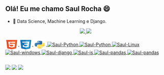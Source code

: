## Olá! Eu me chamo Saul Rocha 😄

- 🌱 Data Science, Machine Learning e Django.

<div align="center">
  <a href="https://github.com/saul-rocha">
  <img height="180em" src="https://github-readme-stats.vercel.app/api?username=saul-rocha&show_icons=true&theme=material&include_all_commits=true&count_private=true"/>
  <img height="180em" src="https://github-readme-stats.vercel.app/api/top-langs/?username=saul-rocha&layout=compact&langs_count=7&theme=material"/>
</div>

  
<div style="display: inline_block"><br>
<img align="center" alt="Saul-HTML" height="30" width="40" src="https://raw.githubusercontent.com/devicons/devicon/master/icons/html5/html5-original.svg">
<img align="center" alt="Saul-CSS" height="30" width="40" src="https://raw.githubusercontent.com/devicons/devicon/master/icons/css3/css3-original.svg">
<img align="center" alt="Saul-Python" height="30" width="40" src="https://raw.githubusercontent.com/devicons/devicon/master/icons/python/python-original.svg">
<img align="center" alt="Saul-Python" height="30" width="40" src="https://cdn.jsdelivr.net/gh/devicons/devicon/icons/c/c-original.svg">
<img align="center" alt="Saul-Python" height="30" width="40" src="https://cdn.jsdelivr.net/gh/devicons/devicon/icons/jupyter/jupyter-original.svg">
<img align="center" alt="Saul-Linux" height="30" width="40" src="https://cdn.jsdelivr.net/gh/devicons/devicon/icons/linux/linux-original.svg">
<img align="center" alt="Saul-windows" height="30" width="40" src="https://cdn.jsdelivr.net/gh/devicons/devicon/icons/windows8/windows8-original.svg">
<img align="center" alt="Saul-django" height="30" width="40" src="https://cdn.jsdelivr.net/gh/devicons/devicon/icons/django/django-plain-wordmark.svg">
<img align="center" alt="Saul-js" height="30" width="40" src="https://cdn.jsdelivr.net/gh/devicons/devicon/icons/javascript/javascript-plain.svg">
<img align="center" alt="Saul-pandas" height="30" width="40" src="https://cdn.jsdelivr.net/gh/devicons/devicon/icons/pandas/pandas-original-wordmark.svg">
<img align="center" alt="Saul-pandas" height="30" width="40" src="https://cdn.jsdelivr.net/gh/devicons/devicon/icons/numpy/numpy-original.svg">
            
</div>
  
## 
  
<div>
   <a href="https://www.twitch.tv/Mang4a" target="_blank"><img src="https://img.shields.io/badge/Twitch-9146FF?style=for-the-badge&logo=twitch&logoColor=white" target="_blank"></a>
    <a href = "mailto:saul.rocha2001@gmail.com"><img src="https://img.shields.io/badge/-Gmail-%23333?style=for-the-badge&logo=gmail&logoColor=white" target="_blank"></a>
    <a href="https://www.linkedin.com/in/saul-rocha-50b737188" target="_blank"><img src="https://img.shields.io/badge/LinkedIn-0077B5?style=for-the-badge&logo=linkedin&logoColor=white"></a> 
 
</div>
